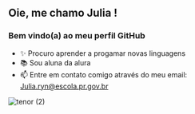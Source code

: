  ## Oie, me chamo Julia !
 ### Bem vindo(a) ao meu perfil GitHub 


- ✨ Procuro aprender a progamar novas linguagens
- 📚 Sou aluna da alura
- 📫 Entre em contato comigo através do meu email: Julia.ryn@escola.pr.gov.br

![tenor (2)](https://user-images.githubusercontent.com/106750307/177193956-e7ba5fec-0a82-4390-ae06-e8808d369a65.gif)

